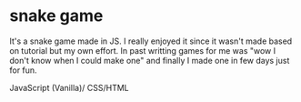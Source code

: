 # snake game

It's a snake game made in JS. I really enjoyed it since it wasn't made based on tutorial but my own effort. In past writting games for me was "wow I don't know when I could make one" and finally I made one in few days just for fun.

JavaScript (Vanilla)/ CSS/HTML
